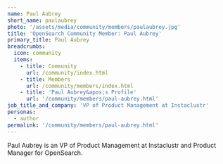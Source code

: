 ```yaml
---
name: Paul Aubrey
short_name: paulaubrey
photo: '/assets/media/community/members/paulaubrey.jpg'
title: 'OpenSearch Community Member: Paul Aubrey'
primary_title: Paul Aubrey
breadcrumbs:
  icon: community
  items:
    - title: Community
      url: /community/index.html
    - title: Members
      url: /community/members/index.html
    - title: 'Paul Aubrey&apos;s Profile'
      url: '/community/members/paul-aubrey.html'
job_title_and_company: 'VP of Product Management at Instaclustr'
personas:
  - author
permalink: '/community/members/paul-aubrey.html'
---
```


Paul Aubrey is an VP of Product Management at Instaclustr and Product Manager for OpenSearch.
